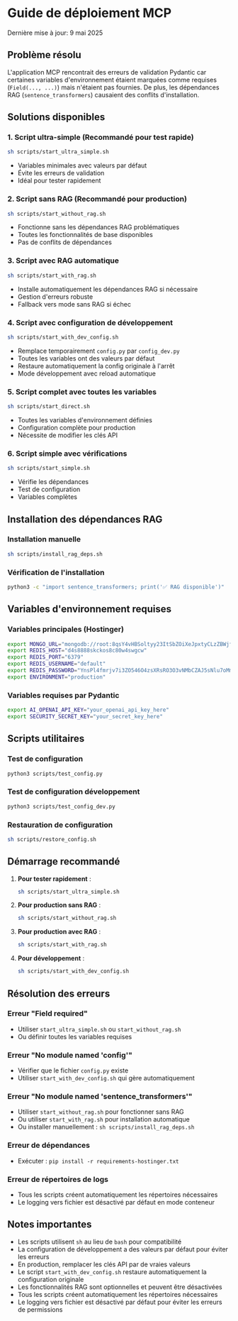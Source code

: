 # Guide de déploiement MCP

Dernière mise à jour: 9 mai 2025

## Problème résolu

L'application MCP rencontrait des erreurs de validation Pydantic car certaines variables d'environnement étaient marquées comme requises (`Field(..., ...)`) mais n'étaient pas fournies. De plus, les dépendances RAG (`sentence_transformers`) causaient des conflits d'installation.

## Solutions disponibles

### 1. Script ultra-simple (Recommandé pour test rapide)
```bash
sh scripts/start_ultra_simple.sh
```
- Variables minimales avec valeurs par défaut
- Évite les erreurs de validation
- Idéal pour tester rapidement

### 2. Script sans RAG (Recommandé pour production)
```bash
sh scripts/start_without_rag.sh
```
- Fonctionne sans les dépendances RAG problématiques
- Toutes les fonctionnalités de base disponibles
- Pas de conflits de dépendances

### 3. Script avec RAG automatique
```bash
sh scripts/start_with_rag.sh
```
- Installe automatiquement les dépendances RAG si nécessaire
- Gestion d'erreurs robuste
- Fallback vers mode sans RAG si échec

### 4. Script avec configuration de développement
```bash
sh scripts/start_with_dev_config.sh
```
- Remplace temporairement `config.py` par `config_dev.py`
- Toutes les variables ont des valeurs par défaut
- Restaure automatiquement la config originale à l'arrêt
- Mode développement avec reload automatique

### 5. Script complet avec toutes les variables
```bash
sh scripts/start_direct.sh
```
- Toutes les variables d'environnement définies
- Configuration complète pour production
- Nécessite de modifier les clés API

### 6. Script simple avec vérifications
```bash
sh scripts/start_simple.sh
```
- Vérifie les dépendances
- Test de configuration
- Variables complètes

## Installation des dépendances RAG

### Installation manuelle
```bash
sh scripts/install_rag_deps.sh
```

### Vérification de l'installation
```bash
python3 -c "import sentence_transformers; print('✅ RAG disponible')"
```

## Variables d'environnement requises

### Variables principales (Hostinger)
```bash
export MONGO_URL="mongodb://root:8qsY4vHBSoltyy23ItSbZOiXeJpxtyCLzZBWjfylAFyh8hQRl61PVbwhUZpaMGrJ@b44g08c0kkggckwswswck8ks:27017/?directConnection=true"
export REDIS_HOST="d4s8888skckos8c80w4swgcw"
export REDIS_PORT="6379"
export REDIS_USERNAME="default"
export REDIS_PASSWORD="YnsPl4fmrjv7i3ZO546O4zsXRsRO3O3vNMbCZAJ5sNlu7oMmj20WYrtOn33kjmo1"
export ENVIRONMENT="production"
```

### Variables requises par Pydantic
```bash
export AI_OPENAI_API_KEY="your_openai_api_key_here"
export SECURITY_SECRET_KEY="your_secret_key_here"
```

## Scripts utilitaires

### Test de configuration
```bash
python3 scripts/test_config.py
```

### Test de configuration développement
```bash
python3 scripts/test_config_dev.py
```

### Restauration de configuration
```bash
sh scripts/restore_config.sh
```

## Démarrage recommandé

1. **Pour tester rapidement** :
   ```bash
   sh scripts/start_ultra_simple.sh
   ```

2. **Pour production sans RAG** :
   ```bash
   sh scripts/start_without_rag.sh
   ```

3. **Pour production avec RAG** :
   ```bash
   sh scripts/start_with_rag.sh
   ```

4. **Pour développement** :
   ```bash
   sh scripts/start_with_dev_config.sh
   ```

## Résolution des erreurs

### Erreur "Field required"
- Utiliser `start_ultra_simple.sh` ou `start_without_rag.sh`
- Ou définir toutes les variables requises

### Erreur "No module named 'config'"
- Vérifier que le fichier `config.py` existe
- Utiliser `start_with_dev_config.sh` qui gère automatiquement

### Erreur "No module named 'sentence_transformers'"
- Utiliser `start_without_rag.sh` pour fonctionner sans RAG
- Ou utiliser `start_with_rag.sh` pour installation automatique
- Ou installer manuellement : `sh scripts/install_rag_deps.sh`

### Erreur de dépendances
- Exécuter : `pip install -r requirements-hostinger.txt`

### Erreur de répertoires de logs
- Tous les scripts créent automatiquement les répertoires nécessaires
- Le logging vers fichier est désactivé par défaut en mode conteneur

## Notes importantes

- Les scripts utilisent `sh` au lieu de `bash` pour compatibilité
- La configuration de développement a des valeurs par défaut pour éviter les erreurs
- En production, remplacer les clés API par de vraies valeurs
- Le script `start_with_dev_config.sh` restaure automatiquement la configuration originale
- Les fonctionnalités RAG sont optionnelles et peuvent être désactivées
- Tous les scripts créent automatiquement les répertoires nécessaires
- Le logging vers fichier est désactivé par défaut pour éviter les erreurs de permissions 